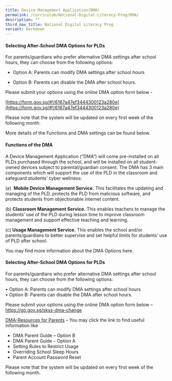 ```yaml
---
title: Device Management Application(DMA)
permalink: /curriculum/National-Digital-Literacy-Prog/DMA/
description: ""
third_nav_title: National Digital Literacy Prog
variant: markdown
---
```

#### Selecting After-School DMA Options for PLDs

For parents/guardians who prefer alternative DMA settings after school hours, they can choose from the following options:

*   Option A: Parents can modify DMA settings after school hours
    
*   Option B: Parents can disable the DMA after school hours.
    

Please submit your options using the online DMA option form below -&nbsp;  

[https://form.gov.sg/#!/6167a47ef3444300123a280e](https://form.gov.sg/#!/6167a47ef3444300123a280e)

Please note that the system will be updated on every first week of the following month.&nbsp;  
  
More details of the Functions and DMA settings can be found below.

#### Functions of the DMA

A Device Management Application (“DMA”) will come pre-installed on all PLDs purchased through the school, and will be installed on all student-owned devices subject to parental/guardian consent. The DMA has 3 main components which will support the use of the PLD in the classroom and safeguard students’ cyber wellness:

(a)&nbsp;&nbsp;**Mobile Device Management Service.**&nbsp;This facilitates the updating and managing of the PLD, protects the PLD from malicious software, and protects students from objectionable internet content.

(b)&nbsp;**Classroom Management Service.**&nbsp;This enables teachers to manage the students’ use of the PLD during lesson time to improve classroom management and support effective teaching and learning.

(c)&nbsp;**Usage Management Service.**&nbsp;This enables the school and/or parents/guardians to better supervise and set helpful limits for students’ use of PLD after school.

You may find more information about the DMA Options here. 

#### Selecting After-School DMA Options for PLDs

For parents/guardians who prefer alternative DMA settings after school hours, they can choose from the following options:

•	Option A: Parents can modify DMA settings after school hours <br>
•	Option B: Parents can disable the DMA after school hours.

Please submit your options using the online DMA option form below – <br>
https://go.gov.sg/skss-dma-change

[DMA-Resources for Parents](https://drive.google.com/drive/folders/1v-TiyDZGUeOhJazC4LyU-j0UlMUqddm0?usp=drive_link) – You may click the link to find useful information like <br>
-	DMA Parent Guide – Option B <br>
-	DMA Parent Guide – Option A <br>
-	Setting Rules to Restrict Usage <br>
-	Overriding School Sleep Hours <br>
-	Parent Account Password Reset <br>

Please note that the system will be updated on every first week of the following month. 

